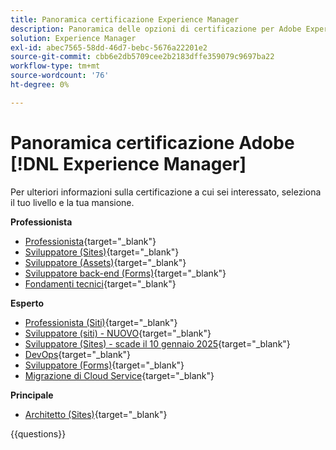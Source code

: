 ```yaml
---
title: Panoramica certificazione Experience Manager
description: Panoramica delle opzioni di certificazione per Adobe Experience Manager
solution: Experience Manager
exl-id: abec7565-58dd-46d7-bebc-5676a22201e2
source-git-commit: cbb6e2db5709cee2b2183dffe359079c9697ba22
workflow-type: tm+mt
source-wordcount: '76'
ht-degree: 0%

---
```


# Panoramica certificazione Adobe [!DNL Experience Manager]

Per ulteriori informazioni sulla certificazione a cui sei interessato, seleziona il tuo livello e la tua mansione.

**Professionista**

* [Professionista](https://certification.adobe.com/certification/experience-manager-business-practitioner-professional){target="_blank"} <!--AD0-E126-->
* [Sviluppatore (Sites)](https://certification.adobe.com/certification/sites-developer-professional){target="_blank"} <!--AD0-E123-->
* [Sviluppatore (Assets)](https://certification.adobe.com/certification/assets-developer-professional){target="_blank"} <!--AD0-E129-->
* [Sviluppatore back-end (Forms)](https://certification.adobe.com/certification/backend-developer-professional){target="_blank"} <!--AD0-E127-->
* [Fondamenti tecnici](https://certification.adobe.com/certification/technical-foundations-professional){target="_blank"} <!--AD0-E132-->

**Esperto**

* [Professionista (Siti)](https://certification.adobe.com/certification/sites-business-practitioner-expert){target="_blank"} <!--AD0-E121-->
* [Sviluppatore (siti) - NUOVO](https://certification.adobe.com/certification/sites-developer-expert-v2){target="_blank"} <!--AD0-E137-->
* [Sviluppatore (Sites) - scade il 10 gennaio 2025](https://certification.adobe.com/certification/sites-developer-expert){target="_blank"} <!--AD0-E134-->
* [DevOps](https://certification.adobe.com/certification/aem-devops-engineer-expert){target="_blank"} <!--AD0-E124-->
* [Sviluppatore (Forms)](https://certification.adobe.com/certification/aem-forms-developer-expert){target="_blank"} <!--AD0-E125-->
* [Migrazione di Cloud Service](https://certification.adobe.com/certification/cloud-service-migration-expert){target="_blank"} <!--AD0-E136-->

**Principale**

* [Architetto (Sites)](https://certification.adobe.com/certification/sites-architect-master){target="_blank"} <!--AD0-E117-->

{{questions}}
